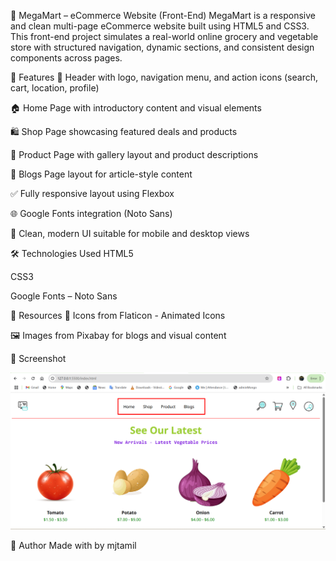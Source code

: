 🛒 MegaMart – eCommerce Website (Front-End)
MegaMart is a responsive and clean multi-page eCommerce website built using HTML5 and CSS3. This front-end project simulates a real-world online grocery and vegetable store with structured navigation, dynamic sections, and consistent design components across pages.

🌟 Features
🧭 Header with logo, navigation menu, and action icons (search, cart, location, profile)

🏠 Home Page with introductory content and visual elements

🛍️ Shop Page showcasing featured deals and products

🥦 Product Page with gallery layout and product descriptions

📝 Blogs Page layout for article-style content

✅ Fully responsive layout using Flexbox

🌐 Google Fonts integration (Noto Sans)

📱 Clean, modern UI suitable for mobile and desktop views

🛠️ Technologies Used
HTML5

CSS3

Google Fonts – Noto Sans

📁 Resources
🎨 Icons from Flaticon - Animated Icons

🖼️ Images from Pixabay for blogs and visual content

📸 Screenshot

![alt text](image.png)


👤 Author
Made with  by mjtamil

